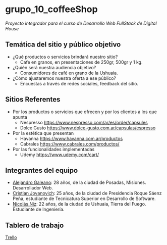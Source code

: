 # grupo_10_coffeeShop

_Proyecto integrador para el curso de Desarrollo Web FullStack de Digital House_

## Temática del sitio y público objetivo 

* ¿Qué productos o servicios brindará nuestro sitio?
  - Cafe en granos, en presentaciones de 250gr, 500gr y 1 kg.
* ¿Quién será nuestra audiencia objetivo?
  - Consumidores de café en grano de la Ushuaia.
* ¿Cómo ajustaremos nuestra oferta a ese público?
  - Encuestas a través de redes sociales, feedback del sitio.
  
  
## Sitios Referentes

* Por los productos o servicios que ofrecen y por los clientes a los que apunta
  - Nespresso https://www.nespresso.com/ar/es/order/capsules
  - Dolce Gusto https://www.dolce-gusto.com.ar/capsulas/espresso
* Por la estética que presentan
  - Havanna https://www.havanna.com.ar/productos
  - Cabrales https://www.cabrales.com/productos/
* Por las funcionalidades implementadas
  - Udemy https://www.udemy.com/cart/
 

## Integrantes del equipo

* [Alejandro Galeano](https://github.com/AG350): 28 años, de la ciudad de Posadas, Misiones. Desarrollador Web.
* [Cristian Jovanovich](https://github.com/cristianjova): 25 años, de la ciudad de Presidencia Roque Sáenz Peña, estudiante de Tecnicatura Superior en Desarrollo de Software.
* [Nicolás Niz](https://github.com/niconiz): 22 años, de la ciudad de Ushuaia, Tierra del Fuego. Estudiante de Ingeniería.

## Tablero de trabajo
[Trello](https://trello.com/invite/b/0NaenTdb/538fbfcdc3a1d5dfa6c76ef669c95c4b/coffeeshop )